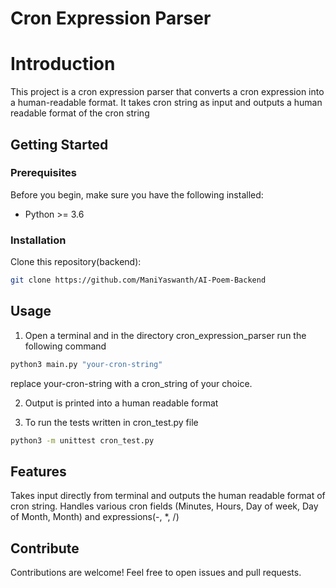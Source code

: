 # Cron Expression Parser

# Introduction 
This project is a cron expression parser that converts a cron expression into a human-readable format. It takes cron string as input and outputs a human readable format of the cron string

## Getting Started

### Prerequisites

Before you begin, make sure you have the following installed:

- Python >= 3.6


### Installation

Clone this repository(backend):

```bash
git clone https://github.com/ManiYaswanth/AI-Poem-Backend
```

## Usage
1. Open a terminal and in the directory cron_expression_parser run the following command
```bash
python3 main.py "your-cron-string"
```
replace your-cron-string with a cron_string of your choice.

2. Output is printed into a human readable format

3. To run the tests written in cron_test.py file
```bash
python3 -m unittest cron_test.py
```

## Features
Takes input directly from terminal and outputs the human readable format of cron string.
Handles various cron fields (Minutes, Hours, Day of week, Day of Month, Month) and expressions(-, *, /)

## Contribute
Contributions are welcome! Feel free to open issues and pull requests.